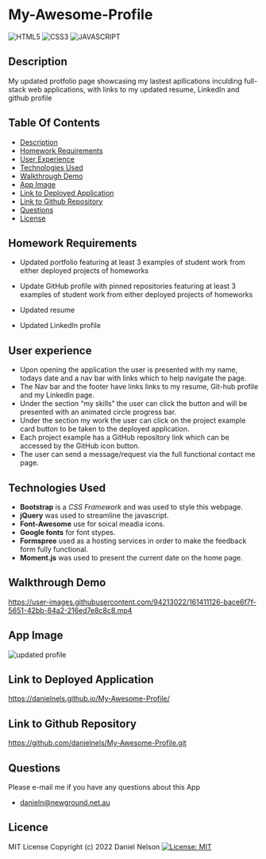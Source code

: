 # My-Awesome-Profile

![HTML5](https://img.shields.io/badge/HTML5-E34F26?style=for-the-badge&logo=html5&logoColor=white)
![CSS3](https://img.shields.io/badge/CSS3-1572B6?style=for-the-badge&logo=css3&logoColor=white)
![JAVASCRIPT](https://img.shields.io/badge/JavaScript-323330?style=for-the-badge&logo=javascript&logoColor=F7DF1E)

## Description
My updated protfolio page showcasing my lastest apllications inculding full-stack web applications, with links to my updated resume, LinkedIn and github profile

 ## Table Of Contents
  * [Description](#description)
  * [Homework Requirements](#homework-requirements)
  * [User Experience](#user-experience)
  * [Technologies Used](#technologies-used)
  * [Walkthrough Demo](#walkthrough-demo)
  * [App Image ](#app-image)
  * [Link to Deployed Application](#link-to-deployed-application)
  * [Link to Github Repository](#link-to-github-repository)
  * [Questions](#questions)
  * [License](#license)


## Homework Requirements

* Updated portfolio featuring at least 3 examples of student work from either deployed projects of homeworks

* Update GitHub profile with pinned repositories featuring at least 3 examples of student work from either deployed projects of homeworks

* Updated resume

* Updated LinkedIn profile
 
## User experience
- Upon opening the application the user is presented with my name, todays date and a nav bar with links  which to help navigate the page.
- The Nav bar and the footer have links links to my resume, Git-hub profile and my LinkedIn page.
- Under the section “my skills” the user can click the button and will be presented with an animated circle progress bar.
- Under the section my work the user can click on the project example card button to be taken to the deployed application. 
- Each project example has a GitHub repository link which can be accessed by the GitHub icon button.
- The user can send a message/request via the full functional contact me page.


## Technologies Used

- **Bootstrap** is a *CSS Framework* and was used to style this webpage.   
- **jQuery** was used to streamline the javascript. 
- **Font-Awesome** use for soical meadia icons.
- **Google fonts** for font stypes.
- **Formspree** used as a hosting services in order to make the feedback form fully functional. 
- **Moment.js** was used to present the current date on the home page.

## Walkthrough Demo


https://user-images.githubusercontent.com/94213022/161411126-bace6f7f-5651-42bb-84a2-216ed7e8c8c8.mp4


## App Image
![updated profile](https://user-images.githubusercontent.com/94213022/152631887-f40c1e65-2fb4-410b-87ce-ce346f1ace7e.png)

## Link to Deployed Application
https://danielnels.github.io/My-Awesome-Profile/

## Link to Github Repository
https://github.com/danielnels/My-Awesome-Profile.git

## Questions
  Please e-mail me if you have any questions about this App
  * danieln@newground.net.au 

## Licence
MIT License Copyright (c) 2022 Daniel Nelson
[![License: MIT](https://img.shields.io/badge/License-MIT-yellow.svg)](https://opensource.org/licenses/MIT)
